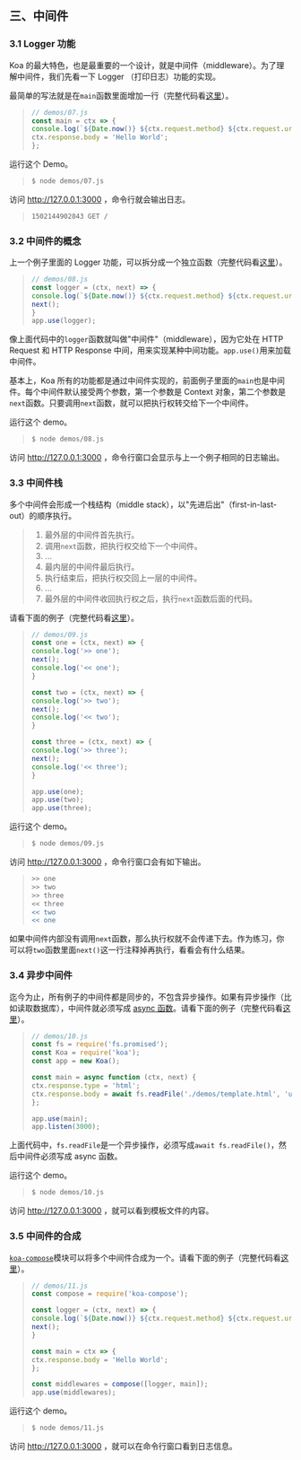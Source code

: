 ## 三、中间件

### 3.1 Logger 功能

Koa 的最大特色，也是最重要的一个设计，就是中间件（middleware）。为了理解中间件，我们先看一下 Logger （打印日志）功能的实现。

最简单的写法就是在`main`函数里面增加一行（完整代码看[这里](https://github.com/ruanyf/koa-demos/blob/master/demos/07.js)）。

> ```javascript
> // demos/07.js
> const main = ctx => {
> console.log(`${Date.now()} ${ctx.request.method} ${ctx.request.url}`);
> ctx.response.body = 'Hello World';
> };
> ```

运行这个 Demo。

> ```bash
> $ node demos/07.js
> ```

访问 http://127.0.0.1:3000 ，命令行就会输出日志。

> ```bash
> 1502144902843 GET /
> ```

### 3.2 中间件的概念

上一个例子里面的 Logger 功能，可以拆分成一个独立函数（完整代码看[这里](https://github.com/ruanyf/koa-demos/blob/master/demos/08.js)）。

> ```javascript
> // demos/08.js
> const logger = (ctx, next) => {
> console.log(`${Date.now()} ${ctx.request.method} ${ctx.request.url}`);
> next();
> }
> app.use(logger);
> ```

像上面代码中的`logger`函数就叫做"中间件"（middleware），因为它处在 HTTP Request 和 HTTP Response 中间，用来实现某种中间功能。`app.use()`用来加载中间件。

基本上，Koa 所有的功能都是通过中间件实现的，前面例子里面的`main`也是中间件。每个中间件默认接受两个参数，第一个参数是 Context 对象，第二个参数是`next`函数。只要调用`next`函数，就可以把执行权转交给下一个中间件。

运行这个 demo。

> ```bash
> $ node demos/08.js
> ```

访问 http://127.0.0.1:3000 ，命令行窗口会显示与上一个例子相同的日志输出。

### 3.3 中间件栈

多个中间件会形成一个栈结构（middle stack），以"先进后出"（first-in-last-out）的顺序执行。

> 1. 最外层的中间件首先执行。
> 2. 调用`next`函数，把执行权交给下一个中间件。
> 3. ...
> 4. 最内层的中间件最后执行。
> 5. 执行结束后，把执行权交回上一层的中间件。
> 6. ...
> 7. 最外层的中间件收回执行权之后，执行`next`函数后面的代码。

请看下面的例子（完整代码看[这里](https://github.com/ruanyf/koa-demos/blob/master/demos/09.js)）。

> ```javascript
> // demos/09.js
> const one = (ctx, next) => {
> console.log('>> one');
> next();
> console.log('<< one');
> }
> 
> const two = (ctx, next) => {
> console.log('>> two');
> next(); 
> console.log('<< two');
> }
> 
> const three = (ctx, next) => {
> console.log('>> three');
> next();
> console.log('<< three');
> }
> 
> app.use(one);
> app.use(two);
> app.use(three);
> ```

运行这个 demo。

> ```bash
> $ node demos/09.js
> ```

访问 http://127.0.0.1:3000 ，命令行窗口会有如下输出。

> ```bash
> >> one
> >> two
> >> three
> << three
> << two
> << one
> ```

如果中间件内部没有调用`next`函数，那么执行权就不会传递下去。作为练习，你可以将`two`函数里面`next()`这一行注释掉再执行，看看会有什么结果。

### 3.4 异步中间件

迄今为止，所有例子的中间件都是同步的，不包含异步操作。如果有异步操作（比如读取数据库），中间件就必须写成 [async 函数](http://es6.ruanyifeng.com/#docs/async)。请看下面的例子（完整代码看[这里](https://github.com/ruanyf/koa-demos/blob/master/demos/10.js)）。

> ```javascript
> // demos/10.js
> const fs = require('fs.promised');
> const Koa = require('koa');
> const app = new Koa();
> 
> const main = async function (ctx, next) {
> ctx.response.type = 'html';
> ctx.response.body = await fs.readFile('./demos/template.html', 'utf8');
> };
> 
> app.use(main);
> app.listen(3000);
> ```

上面代码中，`fs.readFile`是一个异步操作，必须写成`await fs.readFile()`，然后中间件必须写成 async 函数。

运行这个 demo。

> ```bash
> $ node demos/10.js
> ```

访问 http://127.0.0.1:3000 ，就可以看到模板文件的内容。

### 3.5 中间件的合成

[`koa-compose`](https://www.npmjs.com/package/koa-compose)模块可以将多个中间件合成为一个。请看下面的例子（完整代码看[这里](https://github.com/ruanyf/koa-demos/blob/master/demos/11.js)）。

> ```javascript
> // demos/11.js
> const compose = require('koa-compose');
> 
> const logger = (ctx, next) => {
> console.log(`${Date.now()} ${ctx.request.method} ${ctx.request.url}`);
> next();
> }
> 
> const main = ctx => {
> ctx.response.body = 'Hello World';
> };
> 
> const middlewares = compose([logger, main]);
> app.use(middlewares);
> ```

运行这个 demo。

> ```bash
> $ node demos/11.js
> ```

访问 http://127.0.0.1:3000 ，就可以在命令行窗口看到日志信息。